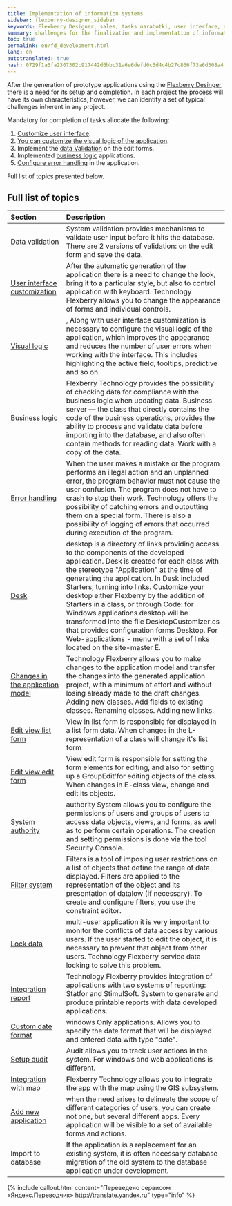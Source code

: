 ```yaml
---
title: Implementation of information systems
sidebar: flexberry-designer_sidebar
keywords: Flexberry Designer, sales, tasks narabotki, user interface, application logic, data validation, prototype, Refine prototype, the steps for creating application
summary: challenges for the finalization and implementation of information systems
toc: true
permalink: en/fd_development.html
lang: en
autotranslated: true
hash: 0729f1a3fa2307302c917442d6bbc31a6e6defd0c3d4c4b27c866f73a6d308a4
---
```


After the generation of prototype applications using the [Flexberry Desinger](fd_flexberry-designer.html) there is a need for its setup and completion. In each project the process will have its own characteristics, however, we can identify a set of typical challenges inherent in any project.

Mandatory for completion of tasks allocate the following:

1. [Customize user interface](fw_customizing-user-interface.html).
2. [You can customize the visual logic of the application](fw_visual-logic.html).
3. Implement the [data Validation](fw_edit-form-validation.html) on the edit forms.
4. Implemented [business logic](fo_business-logic.html) applications.
5. [Configure error handling](fp_error-handle.html) in the application.

Full list of topics presented below.

## Full list of topics

Section | Description
:------|:--------
[Data validation](fw_edit-form-validation.html) | System validation provides mechanisms to validate user input before it hits the database. There are 2 versions of validation: on the edit form and save the data.
[User interface customization](fw_customizing-user-interface.html) | After the automatic generation of the application there is a need to change the look, bring it to a particular style, but also to control application with keyboard. Technology Flexberry allows you to change the appearance of forms and individual controls.
[Visual logic](fw_visual-logic.html)|, Along with user interface customization is necessary to configure the visual logic of the application, which improves the appearance and reduces the number of user errors when working with the interface. This includes highlighting the active field, tooltips, predictive and so on.
[Business logic](fo_business-logic.html) | Flexberry Technology provides the possibility of checking data for compliance with the business logic when updating data. Business server — the class that directly contains the code of the business operations, provides the ability to process and validate data before importing into the database, and also often contain methods for reading data. Work with a copy of the data.
[Error handling](fp_error-handle.html) | When the user makes a mistake or the program performs an illegal action and an unplanned error, the program behavior must not cause the user confusion. The program does not have to crash to stop their work. Technology offers the possibility of catching errors and outputting them on a special form. There is also a possibility of logging of errors that occurred during execution of the program.
[Desk](fw_app-desktop.html) | desktop is a directory of links providing access to the components of the developed application. Desk is created for each class with the stereotype "Application" at the time of generating the application. In Desk included Starters, turning into links. Customize your desktop either Flexberry by the addition of Starters in a class, or through Code: for Windows applications desktop will be transformed into the file <ApplicationName>DesktopCustomizer.cs that provides configuration forms Desktop. For Web-applications - menu with a set of links located on the site-master E.
[Changes in the application model](fd_change-model.html) | Technology Flexberry allows you to make changes to the application model and transfer the changes into the generated application project, with a minimum of effort and without losing already made to the draft changes. Adding new classes. Add fields to existing classes. Renaming classes. Adding new links.
[Edit view list form](fd_listform.html) | View in list form is responsible for displayed in a list form data. When changes in the L-representation of a class will change it's list form
[Edit view edit form](fd_change-e-view.html) | View edit form is responsible for setting the form elements for editing, and also for setting up a GroupEdit'for editing objects of the class. When changes in E-class view, change and edit its objects.
[System authority](efs_secutity.html) | authority System allows you to configure the permissions of users and groups of users to access data objects, views, and forms, as well as to perform certain operations. The creation and setting permissions is done via the tool Security Console.
[Filter system](fw_filtersand-limits.html) | Filters is a tool of imposing user restrictions on a list of objects that define the range of data displayed. Filters are applied to the representation of the object and its presentation of datalow (if necessary). To create and configure filters, you use the constraint editor.
[Lock data](fo_lock-service.html) | multi-user application it is very important to monitor the conflicts of data access by various users. If the user started to edit the object, it is necessary to prevent that object from other users. Technology Flexberry service data locking to solve this problem.
[Integration report](fp_create-uni-report.html) | Technology Flexberry provides integration of applications with two systems of reporting: Statfor and StimulSoft. System to generate and produce printable reports with data developed applications.
[Custom date format](fw_date-format.html) | windows Only applications. Allows you to specify the date format that will be displayed and entered data with type "date".
[Setup audit](efs_audit.html) | Audit allows you to track user actions in the system. For windows and web applications is different.
[Integration with map](fg_landing_page.html) | Flexberry Technology allows you to integrate the app with the map using the GIS subsystem.
[Add new application](fd_application.html) | when the need arises to delineate the scope of different categories of users, you can create not one, but several different apps. Every application will be visible to a set of available forms and actions.
Import to database | If the application is a replacement for an existing system, it is often necessary database migration of the old system to the database application under development.



{% include callout.html content="Переведено сервисом «Яндекс.Переводчик» <http://translate.yandex.ru>" type="info" %}